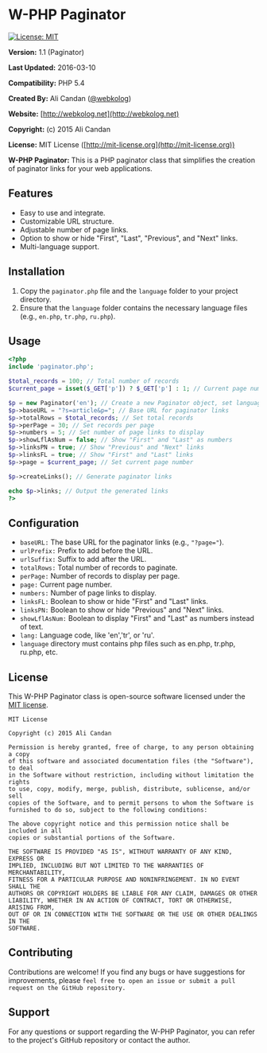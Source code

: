 # W-PHP Paginator

[![License: MIT](https://img.shields.io/badge/License-MIT-yellow.svg)](https://opensource.org/licenses/MIT)

**Version:** 1.1 (Paginator)

**Last Updated:** 2016-03-10

**Compatibility:** PHP 5.4

**Created By:** Ali Candan ([@webkolog](https://github.com/webkolog))

**Website:** [http://webkolog.net](http://webkolog.net)

**Copyright:** (c) 2015 Ali Candan

**License:** MIT License ([http://mit-license.org](http://mit-license.org))

**W-PHP Paginator:** This is a PHP paginator class that simplifies the creation of paginator links for your web applications.

## Features

-   Easy to use and integrate.
-   Customizable URL structure.
-   Adjustable number of page links.
-   Option to show or hide "First", "Last", "Previous", and "Next" links.
-   Multi-language support.

## Installation

1.  Copy the `paginator.php` file and the `language` folder to your project directory.
2.  Ensure that the `language` folder contains the necessary language files (e.g., `en.php`, `tr.php`, `ru.php`).

## Usage

```php
<?php
include 'paginator.php';

$total_records = 100; // Total number of records
$current_page = isset($_GET['p']) ? $_GET['p'] : 1; // Current page number

$p = new Paginator('en'); // Create a new Paginator object, set language to 'en'
$p->baseURL = "?s=article&p="; // Base URL for paginator links
$p->totalRows = $total_records; // Set total records
$p->perPage = 30; // Set records per page
$p->numbers = 5; // Set number of page links to display
$p->showLflAsNum = false; // Show "First" and "Last" as numbers
$p->linksPN = true; // Show "Previous" and "Next" links
$p->linksFL = true; // Show "First" and "Last" links
$p->page = $current_page; // Set current page number

$p->createLinks(); // Generate paginator links

echo $p->links; // Output the generated links
?>
```

## Configuration
- `baseURL:` The base URL for the paginator links (e.g., `"?page="`).
- `urlPrefix:` Prefix to add before the URL.
- `urlSuffix:` Suffix to add after the URL.
- `totalRows:` Total number of records to paginate.
- `perPage:` Number of records to display per page.
- `page:` Current page number.
- `numbers:` Number of page links to display.
- `linksFL:` Boolean to show or hide "First" and "Last" links.
- `linksPN:` Boolean to show or hide "Previous" and "Next" links.
- `showLflAsNum:` Boolean to display "First" and "Last" as numbers instead of text.
- `lang:` Language code, like 'en','tr', or 'ru'.
- `language` directory must contains php files such as en.php, tr.php, ru.php, etc.

## License
This W-PHP Paginator class is open-source software licensed under the [MIT license](https://mit-license.org/).
```
MIT License

Copyright (c) 2015 Ali Candan

Permission is hereby granted, free of charge, to any person obtaining a copy
of this software and associated documentation files (the "Software"), to deal
in the Software without restriction, including without limitation the rights
to use, copy, modify, merge, publish, distribute, sublicense, and/or sell
copies of the Software, and to permit persons to whom the Software is
furnished to do so, subject to the following conditions:

The above copyright notice and this permission notice shall be included in all
copies or substantial portions of the Software.

THE SOFTWARE IS PROVIDED "AS IS", WITHOUT WARRANTY OF ANY KIND, EXPRESS OR
IMPLIED, INCLUDING BUT NOT LIMITED TO THE WARRANTIES OF MERCHANTABILITY,
FITNESS FOR A PARTICULAR PURPOSE AND NONINFRINGEMENT. IN NO EVENT SHALL THE
AUTHORS OR COPYRIGHT HOLDERS BE LIABLE FOR ANY CLAIM, DAMAGES OR OTHER
LIABILITY, WHETHER IN AN ACTION OF CONTRACT, TORT OR OTHERWISE, ARISING FROM,
OUT OF OR IN CONNECTION WITH THE SOFTWARE OR THE USE OR OTHER DEALINGS IN THE
SOFTWARE.
```

## Contributing
Contributions are welcome! If you find any bugs or have suggestions for improvements, please `feel free to open an issue or submit a pull request on the GitHub repository.`

## Support
For any questions or support regarding the W-PHP Paginator, you can refer to the project's GitHub repository or contact the author.
